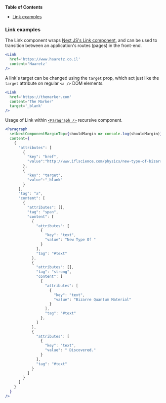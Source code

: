 <!-- START doctoc generated TOC please keep comment here to allow auto update -->
<!-- DON'T EDIT THIS SECTION, INSTEAD RE-RUN doctoc TO UPDATE -->
**Table of Contents**

- [Link examples](#link-examples)

<!-- END doctoc generated TOC please keep comment here to allow auto update -->

### Link examples

The Link component wraps [Next JS's Link component](https://github.com/zeit/next.js/#with-link), 
and can be used to transition between an application's routes (pages) in the front-end.
```jsx
<Link
  href='https://www.haaretz.co.il'
  content='Haaretz'
/>
```

A link's target can be changed using the `target` prop, which act just like the `target` 
attribute on regular `<a />` DOM elements.
```jsx
<Link
  href='https://themarker.com'
  content='The Marker'
  target='_blank'
/>
```

Usage of Link within [`<Paragraph />`](./#paragraph) recursive component.
```jsx
<Paragraph
  setNextComponentMarginTop={shouldMargin => console.log(shouldMargin)} 
  content={
    {
      "attributes": [
        {
          "key": "href",
          "value":"http://www.iflscience.com/physics/new-type-of-bizarre-quantum-material-discovered/"
        },
        {
          "key": "target",
          "value":"_blank"
        }
      ],
      "tag": "a",
      "content": [
        {
          "attributes": [],
          "tag": "span",
          "content": [
            {
              "attributes": [
                {
                  "key": "text",
                  "value": "New Type Of "
                }
              ],
              "tag": "#text"
            },
            {
              "attributes": [],
              "tag": "strong",
              "content": [
                {
                  "attributes": [
                    {
                      "key": "text",
                      "value": "Bizarre Quantum Material"
                    }
                  ],
                  "tag": "#text"
                },
              ]
            },
            {
              "attributes": [
                {
                  "key": "text",
                  "value": " Discovered."
                }
              ],
              "tag": "#text"
            }
          ]
        }
      ]
    }
  }    
/>
```
